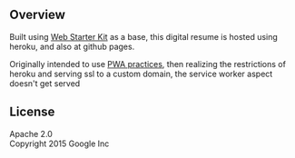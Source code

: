 ## Overview

Built using [Web Starter Kit](https://developers.google.com/web/tools/starter-kit/) as a base, this digital resume is hosted using heroku, and also at github pages. 

Originally intended to use [PWA practices](https://developers.google.com/web/progressive-web-apps/), then realizing the restrictions of heroku and serving ssl to a custom domain, the service worker aspect doesn't get served

## License

Apache 2.0  
Copyright 2015 Google Inc
